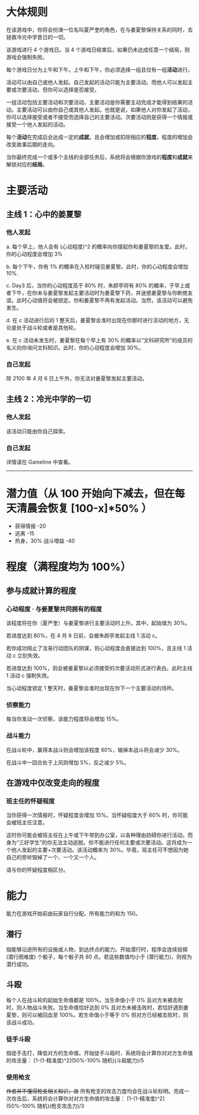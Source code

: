 # 大体规则

在该游戏中，你将会扮演一位名叫夏严奎的角色，在与姜夏黎保持关系的同时，去拯救冷光中学昔日的一切。

该游戏进行 4 个游戏日。当 4 个游戏日结束后，如果仍未达成任意一个结局，则游戏会强制失败。

每个游戏日分为上午和下午。上午和下午，你必须选择一组且仅有一组**活动**进行。

活动可以由自己或他人发起。自己发起的活动只能为主要活动。而他人可以发起主要或次要活动，但你可以选择是否接受。

一组活动包括主要活动和次要活动。主要活动是你需要主动完成才能得到结果的活动。主要活动可以由你自己或其他人发起。也就是说，如果他人对你发起了活动，你可以选择接受或者不接受而选择自己的主要活动。次要活动则是获得一个情报或接受一个他人发起的活动。

每个**活动**在完成后会达成一定的**成就**，且会增加或扣除相应的**程度**。程度的增加会改变故事后期的走向。

当你最终完成一个或多个主线的全部任务后，系统将会根据你游戏的**程度**和**成就**来解锁对应的**结局**。

# 主要活动

## 主线 1：心中的姜夏黎

### 他人发起

a. 每个早上，他人会有 (心动程度)^2 的概率向你提起你和姜夏黎的友爱。此时，你的心动程度会增加 3%

b. 每个下午，你有 1% 的概率在入校时碰见姜夏黎。此时，你的心动程度会增加 10%.

c. Day3 后，当你的心动程度高于 80% 时，朱颜亭将有 80% 的概率，于早上或者下午，在你未与姜夏黎发起主要活动时为姜夏黎下药，并迷惑姜夏黎与你断绝友谊。此时心动值将会被锁定。你和姜夏黎不再有发起活动。当然，该活动可以避免发生。

d. 在 c 活动进行后的 1 整天后，姜夏黎会准时出现在你那时进行活动的地方，无论是处于战斗轮或者是其他轮。

e. 在 c 活动未发生时，姜夏黎在每个早上有 30% 的概率以“文科研究所”的成员的名义向你询问文科知识。此时，你的心动程度会增加 30%。

### 自己发起

除 2100 年 4 月 6 日上午外，你无法对姜夏黎发起主要活动。

## 主线 2：冷光中学的一切

### 他人发起

该活动只能由你自己探索。

### 自己发起

详情请在 Gameline 中查看。

---

# 潜力值（从 100 开始向下减去，但在每天清晨会恢复 [100-x]*50% ）

- 获得情报 -20
- 逃离 -15
- 热身，30% 战斗增益 -40

# 程度（满程度均为 100%）

## 参与成就计算的程度

### 心动程度 · 与姜夏黎共同拥有的程度

该程度将在你（夏严奎）与姜夏黎进行主要活动时上升。其中，起始值为 30%。

若进度达到 80%，在 4 月 8 日前，会被朱颜亭发起主线 1 活动 c。

若你成功阻止了泫易行动团队的阴谋，则心动程度会直接达到 100%，且主线 1 活动 c 立刻失效。

若进度达到 100%，则会被姜夏黎以必须接受的次要活动形式进行表白。此时主线 1 活动 c 强制失效。

当心动程度锁定 1 整天时，姜夏黎会准时出现在你下一个主要活动的场所。

### 侦察能力

每当你发动一次侦察，该能力程度将会增加 15%。

### 战斗能力

在战斗轮中，赢得本战斗则会增加该程度 60%，输掉本战斗将会减少 30%。

在战斗中一回合处于上风则增加 5%，反之减少 5%。

## 在游戏中仅改变走向的程度

### 班主任的怀疑程度

当你获得一次情报时，怀疑程度会增加 15%。当怀疑程度大于 60% 时，你可能会被班主任注意。

这时你可能会被班主任在上午或下午带到办公室，以各种理由妨碍你进行活动。而身为“三好学生”的你无法主动逃脱。你不能进行任何主要或次要活动。这将成为一个他人发起的主要+次要活动。该活动概率为 30%。毕竟，班主任可不想因为她自己的旁听毁掉了一个、一个又一个人。

请与你的怀疑程度相区分。

# 能力

能力在游戏开始前由玩家自行分配。所有能力的和为 150。

## 潜行

指能够沿途所有的设施或人物，到达终点的能力。开始潜行时，程序会连续投掷 (潜行困难度) 个骰子，每个骰子共 80 点。若这些数值均小于 (潜行能力)，则视为潜行成功。

## 斗殴

每个人在战斗轮的起始生命值都是 100%。当生命值小于 0% 且对方未被击败时，则人物战斗失败。当生命值恰好达到 0% 且对方未被击败时，若恰好遇到姜夏黎，则可以被回血至 100%。若生命值小于等于 0% 但对方已经被击败时，则该战斗成功。

### 徒手斗殴

指徒手击打，降低对方的生命值。开始徒手斗殴时，系统将会计算你对对方生命值的攻击量：
[1-(1-精准度)^2](50%-100% 随机)(斗殴能力)/5

### 使用枪支

~~作者并不懂得枪支相关知识，故~~ 所有枪支的攻击力度均会在战斗轮标明。完成一次攻击后，系统将会计算你对对方生命值的攻击量：
[1-(1-精准度)^2](50%-100% 随机)(枪支攻击力)/3
